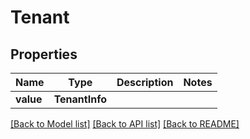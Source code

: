 # Tenant


## Properties
Name | Type | Description | Notes
------------ | ------------- | ------------- | -------------
**value** | **TenantInfo** |  | 

[[Back to Model list]](../README.md#documentation-for-models) [[Back to API list]](../README.md#documentation-for-api-endpoints) [[Back to README]](../README.md)


